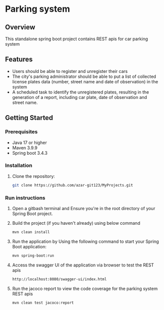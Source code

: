 # Parking system

## Overview
This standalone spring boot project contains REST apis for car parking system

## Features
- Users should be able to register and unregister their cars
- The city's parking administrator should be able to put a list of collected license plates data (number, street name and date of observation) in the system  
- A scheduled task to identify the unregistered plates, resulting in the generation of a report, including car plate, date of observation and street name.

## Getting Started

### Prerequisites
- Java 17 or higher
- Maven 3.9.9
- Spring boot 3.4.3

### Installation
1. Clone the repository:
   ```bash
   git clone https://github.com/azar-git123/MyProjects.git

### Run instructions
1. Open a gitbash terminal and Ensure you're in the root directory of your Spring Boot project.

2. Build the project (if you haven't already) using below command
   ```bash 
   mvn clean install

3. Run the application by Using the following command to start your Spring Boot application:
   ```bash 
   mvn spring-boot:run

4. Access the swagger UI of the application via browser to test the REST apis
   ```bash 
   http://localhost:8080/swagger-ui/index.html

5. Run the jacoco report to view the code coverage for the parking system REST apis
   ```bash
   mvn clean test jacoco:report
